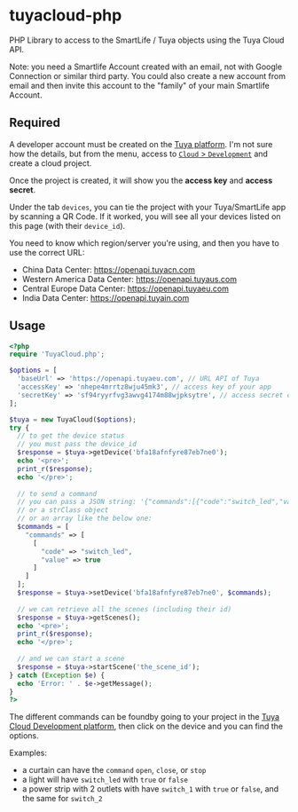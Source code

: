 # tuyacloud-php

PHP Library to access to the SmartLife / Tuya objects using the Tuya Cloud API.

Note: you need a Smartlife Account created with an email, not with Google Connection or similar third party. You could also create a new account from email and then invite this account to the "family" of your main Smartlife Account.

## Required

A developer account must be created on the [Tuya platform](https://eu.platform.tuya.com/). I'm not sure how the details, but from the menu, access to [`Cloud` > `Development`](https://eu.platform.tuya.com/cloud/) and create a cloud project.

Once the project is created, it will show you the **access key** and **access secret**.

Under the tab `devices`, you can tie the project with your Tuya/SmartLife app by scanning a QR Code. If it worked, you will see all your devices listed on this page (with their `device_id`).

You need to know which region/server you're using, and then you have to use the correct URL:
 - China Data Center: https://openapi.tuyacn.com
 - Western America Data Center: https://openapi.tuyaus.com
 - Central Europe Data Center: https://openapi.tuyaeu.com
 - India Data Center: https://openapi.tuyain.com


## Usage

```php
<?php
require 'TuyaCloud.php';

$options = [
  'baseUrl' => 'https://openapi.tuyaeu.com', // URL API of Tuya
  'accessKey' => 'nhepe4mrrtz8wju45mk3', // access key of your app
  'secretKey' => 'sf94ryyrfvg3awvg4174m88wjpksytre', // access secret of your app
];

$tuya = new TuyaCloud($options);
try {
  // to get the device status
  // you must pass the device_id
  $response = $tuya->getDevice('bfa18afnfyre87eb7ne0');
  echo '<pre>';
  print_r($response);
  echo '</pre>';
  
  // to send a command 
  // you can pass a JSON string: '{"commands":[{"code":"switch_led","value":true}]}'
  // or a strClass object
  // or an array like the below one:
  $commands = [
    "commands" => [
      [
        "code" => "switch_led",
        "value" => true
      ]
    ]
  ];
  $response = $tuya->setDevice('bfa18afnfyre87eb7ne0', $commands);
  
  // we can retrieve all the scenes (including their id)
  $response = $tuya->getScenes();
  echo '<pre>';
  print_r($response);
  echo '</pre>';
  
  // and we can start a scene
  $response = $tuya->startScene('the_scene_id');
} catch (Exception $e) {
  echo 'Error: ' . $e->getMessage();
}
?>
```

The different commands can be foundby going to your project in the [Tuya Cloud Development platform](https://eu.platform.tuya.com/cloud/), then click on the device and you can find the options.

Examples:
  - a curtain can have the `command` `open`, `close`, or `stop`
  - a light will have `switch_led` with `true` or `false`
  - a power strip with 2 outlets with have `switch_1` with `true` or `false`, and the same for `switch_2`
